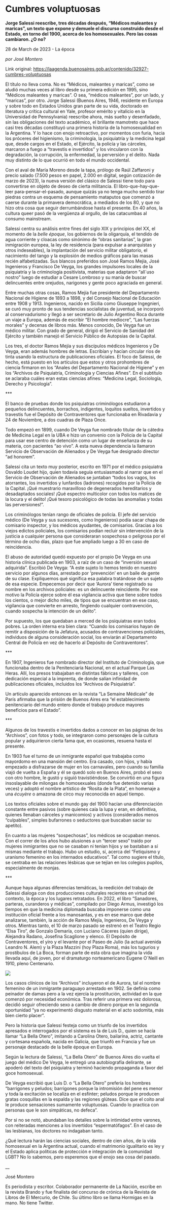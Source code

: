# Cumbres voluptuosas

**Jorge Salessi reescribe, tres décadas después, “Médicos maleantes y maricas”, un texto que expone y demuele el discurso construido desde el Estado, en torno del 1900, acerca de los homosexuales. Pero las cosas cambiaron. ¿O no?**

28 de March de 2023 - La época

_por José Montero_

Link original: https://laagenda.buenosaires.gob.ar/contenido/32927-cumbres-voluptuosas



El título no lleva coma. No es “Médicos, maleantes y maricas”, como se aludió muchas veces al libro desde su primera edición en 1995, sino “Médicos maleantes y maricas”. O sea, “médicos maleantes”, por un lado, y “maricas”, por otro. Jorge Salessi (Buenos Aires, 1946, residente en Europa y sobre todo en Estados Unidos gran parte de su vida, doctorado en literatura y crítica cultural en Yale, profesor emérito y vitalicio en la Universidad de Pennsylvania) reescribe ahora, más suelto y desenfadado, sin las obligaciones del texto académico, el brillante mamotreto que hace casi tres décadas constituyó una primera historia de la homosexualidad en la Argentina. Y lo hace con enojo retroactivo, por momentos con furia, hacia los próceres del higienismo, la criminología, la psiquiatría y la medicina legal que, desde cargos en el Estado, el Ejército, la policía y las cárceles, marcaron a fuego a “travestis e invertidos" y los vincularon con la degradación, la corrupción, la enfermedad, la perversión y el delito. Nada muy distinto de lo que ocurrió en todo el mundo occidental.




Con el aval de María Moreno desde la tapa, prólogo de Raúl Zaffaroni y precio salado (7.500 pesos en papel, 2.000 en digital, según cotización de marzo de 2023), la nueva versión del clásico de Salessi tiene todo para convertirse en objeto de deseo de cierta militancia. El libro-que-hay-que-leer para-pensar-el-pasado, aunque quizás ya no tenga mucho sentido tirar piedras contra un esquema de pensamiento mataputos que comenzó a caerse durante la primavera democrática, a mediados de los 80, y que no hizo otra cosa que seguir derrumbándose hasta el presente. En 40 años, la cultura queer pasó de la vergüenza al orgullo, de las catacumbas al consumo mainstream.




Salessi centra su análisis entre fines del siglo XIX y principios del XX, el momento de la *belle époque*, los gobiernos de la oligarquía, el tendido de agua corriente y cloacas como sinónimo de “obras sanitarias”, la gran inmigración europea, la ley de residencia (para expulsar a anarquistas y otros indeseables), la implantación del servicio militar obligatorio, el nacimiento del tango y la explosión de medios gráficos para las masas recién alfabetizadas. Sus blancos preferidos son José Ramos Mejía, José Ingenieros y Francisco De Veyga, los grandes impulsores locales de la psiquiatría y la criminología positivista, materias que adaptaron “all´uso nostro” luego de estudiar a Cesare Lombroso y su manía de buscar delincuentes entre orejudos, narigones y gente poco agraciada en general.




Entre muchas otras cosas, Ramos Mejía fue presidente del Departamento Nacional de Higiene de 1893 a 1898, y del Consejo Nacional de Educación entre 1908 y 1913. Ingenieros, nacido en Sicilia como Giuseppe Ingegnieri, se curó muy pronto de sus tendencias socialistas de juventud, se incorporó al conservadurismo y llegó a ser secretario de Julio Argentino Roca durante un viaje a Europa, además de escribir “El hombre mediocre”, “Las fuerzas morales” y decenas de libros más. Menos conocido, De Veyga fue un médico militar. Con grado de general, dirigió el Servicio de Sanidad del Ejército y también manejó el Servicio Público de Autopsias de la Capital.




Los tres, el doctor Ramos Mejía y sus discípulos médicos Ingenieros y De Veyga, eran además hombres de letras. Escribían y hacían circular ríos de tinta usando la estructura de publicaciones oficiales. El foco de Salessi, de hecho, está puesto en los artículos que estos y otros prohombres de ciencia firmaron en los “Anales del Departamento Nacional de Higiene” y en los “Archivos de Psiquiatría, Criminología y Ciencias Afines”. En el subtítulo se aclaraba cuáles eran estas ciencias afines: “Medicina Legal, Sociología, Derecho y Psicología”.




\*\*\*




El banco de pruebas donde los psiquiatras criminólogos estudiaron a pequeños delincuentes, borrachos, indigentes, loquitos sueltos, invertidos y travestis fue el Depósito de Contraventores que funcionaba en Rivadavia y 24 de Noviembre, a dos cuadras de Plaza Once.




Todo empezó en 1899, cuando De Veyga fue nombrado titular de la cátedra de Medicina Legal en la UBA e hizo un convenio con la Policía de la Capital para usar ese centro de detención como un lugar de enseñanza de su materia, con pacientes “ao vivo”. A esta nueva dependencia la llamaron Servicio de Observación de Alienados y De Veyga fue designado director “ad honorem”.




Salessi cita un texto muy posterior, escrito en 1971 por el médico psiquiatra Osvaldo Loudet hijo, quien todavía seguía entusiasmado al narrar que en el Servicio de Observación de Alienados se juntaban “todos los vagos, los atorrantes, los invertidos y lunfardos (ladrones) recogidos por la Policía de la Capital. ¡Qué muestrario maravilloso de degenerados hereditarios y desadaptados sociales! ¡Qué espectro multicolor con todos los matices de la locura y el delito! ¡Qué tesoro psicológico de todas las anomalías y todas las perversiones!”.




Los criminólogos tenían rango de oficiales de policía. El jefe del servicio médico (De Veyga y sus sucesores, como Ingenieros) podía sacar chapa de comisario inspector, y los médicos ayudantes, de comisarios. Gracias a los viejos edictos policiales, los comisarios podían recluir sin intervención de la justicia a cualquier persona que consideraran sospechosa o peligrosa por el término de ocho días, plazo que fue ampliado luego a 30 en caso de reincidencia.




El abuso de autoridad quedó expuesto por el propio De Veyga en una historia clínica publicada en 1903, a raíz de un caso de “inversión sexual adquirida”. Escribió De Veyga: “A este sujeto lo hemos tenido en nuestro servicio por algunos días, arrestado por ‘prevención’ en un baile de gente de su clase. Expliquemos qué significa esa palabra tratándose de un sujeto de esa especie. Empecemos por decir que ‘Aurora’ tiene registrado su nombre en los archivos policiales: es un delincuente reincidente. Por ese motivo la Policía ejerce sobre él esa vigilancia activa que tiene sobre todos los cientos, o mejor dicho miles, de tipos que se encuentran en ese caso, vigilancia que convierte en arresto, fingiendo cualquier contravención, cuando sospecha la intención de un delito”.




Por supuesto, los que quedaban a merced de los psiquiatras eran todos pobres. La orden interna era bien clara: “Cuando los comisarios hayan de remitir a disposición de la Jefatura, acusados de contravenciones policiales, individuos de alguna consideración social, los enviarán al Departamento Central de Policía en vez de hacerlo al Depósito de Contraventores”.




\*\*\*




En 1907, Ingenieros fue nombrado director del Instituto de Criminología, que funcionaba dentro de la Penitenciaría Nacional, en el actual Parque Las Heras. Allí, los presos trabajaban en distintas fábricas y talleres, con dedicación especial a la imprenta, de donde salían infinidad de publicaciones oficiales, incluidos los “Archivos de Psiquiatría”.




Un artículo aparecido entonces en la revista “La Semaine Médicale” de París afirmaba que la prisión de Buenos Aires era “el establecimiento penitenciario del mundo entero donde el trabajo produce mayores beneficios para el Estado”.




\*\*\*




Algunos de los travestis e invertidos dados a conocer en las páginas de los “Archivos”, con fotos y todo, se integraron como personajes de la cultura popular y adquirieron cierta fama que, en ocasiones, resuena hasta el presente.




En 1903 fue el turno de un inmigrante español que trabajaba como mayordomo en una mansión del centro. Era casado, con hijos, y había empezado a disfrazarse de mujer en los carnavales, pero cuando su familia viajó de vuelta a España y él se quedó solo en Buenos Aires, probó el sexo con otro hombre, le gustó y siguió travistiéndose. Se convirtió en una figura insoslayable de milongas de homosexuales (donde fue detenido varias veces) y adoptó el nombre artístico de “Rosita de la Plata”, en homenaje a una *écuyère* o amazona de circo muy reconocida en aquel tiempo.




Los textos oficiales sobre el mundo gay del 1900 hacían una diferenciación constante entre pasivos (sobre quienes caía la lupa y eran, en definitiva, quienes llenaban cárceles y manicomios) y activos (considerados menos “culpables”, simples bufarrones o seductores que buscaban saciar su apetito).




En cuanto a las mujeres “sospechosas”, los médicos se ocupaban menos. Con el correr de los años hubo alusiones a un “tercer sexo” traído por mujeres inmigrantes que no se casaban ni tenían hijos y se bastaban a sí mismas mediante el trabajo. Hubo un estudio, sí, acerca del “Fetiquismo y uranismo femenino en los internados educativos”. Tal como sugiere el título, se centraba en las relaciones lésbicas que se tejían en los colegios pupilos, especialmente de monjas.




\*\*\*




Aunque haya algunas diferencias temáticas, la reedición del trabajo de Salessi dialoga con dos producciones culturales recientes en virtud del contexto, la época y los lugares retratados. En 2022, el libro “Sanadores, parteras, curanderos y médicas”, compilado por Diego Armus, investigó los tiempos en que la medicina diplomada buscaba imponerse como una institución oficial frente a los manosantas, y es en ese marco que debe analizarse, también, la acción de Ramos Mejía, Ingenieros, De Veyga y otros. Mientras tanto, el 10 de marzo pasado se estrenó en el Teatro Regio “Elsa Tiro”, de Gonzalo Demaría, con Luciano Cáceres (quien dirige), Alejandra Radano, Josefina Scaglione y elenco. El Depósito de Contraventores, el yiro y el levante por el Paseo de Julio (la actual avenida Leandro N. Alem) y la Plaza Mazzini (hoy Plaza Roma), más los tugurios y prostíbulos de La Boca, forman parte de esta obra que imagina la vida llevada aquí, de joven, por el dramaturgo norteamericano Eugene O´Neill en 1910, pleno Centenario.




![](https://cdn.feater.me/files/images/1035067/aba26e9a-78de-4ded-b6ab-e9a64bde1d9d.jpg)




Los casos clínicos de los “Archivos” incluyeron el de Aurora, tal el nombre femenino de un inmigrante paraguayo arrestado en 1902. Se definía como peinador de damas pero a la vez ejercía la prostitución, actividad en la que comenzó por necesidad económica. Tras referir una primera vez dolorosa, decidió seguir ofreciendo sexo a cambio de dinero porque en la segunda oportunidad “ya no experimentó disgusto material en el acto sodomita, más bien cierto placer”.




Pero la historia que Salessi festeja como un triunfo de los invertidos apresados e interrogados por el sistema es la de Luis D., quien se hacía llamar “La Bella Otero”, imitando a Carolina Otero, bailarina, actriz, cantante y cortesana española, nacida en Galicia, que triunfó en Francia y fue un personaje destacado de la belle époque en Europa.




Según la lectura de Salessi, “La Bella Otero” de Buenos Aires dio vuelta el juego del médico De Veyga, le entregó una autobiografía delirante, se apoderó del texto del psiquiatra y terminó haciendo propaganda a favor del goce homosexual.




De Veyga escribió que Luis D. o “La Bella Otero” prefería los hombres “barrigones y peludos; barrigones porque la intromisión del pene es menor y toda la excitación se localiza en el esfínter; peludos porque le producen gratas cosquillas en la espalda y las regiones glúteas. Dice que el coito anal le produce sensaciones sumamente voluptuosas. Cuando lo practica con personas que le son simpáticas, no defeca”.




Por si no se notó, abundaban los detalles sobre la intimidad entre varones, con reiteradas menciones a los invertidos “espermatófagos”. En el caso de las lesbianas, los doctores no indagaban tanto.




¿Qué lectura harán las ciencias sociales, dentro de cien años, de la vida homosexual en la Argentina actual, cuando el matrimonio igualitario es ley y el Estado aplica políticas de protección e integración de la comunidad LGBT? No lo sabemos, pero esperemos que el enojo sea cosa del pasado.




\_\_




José Montero




Es periodista y escritor. Colaborador permanente de La Nación, escribe en la revista Brando y fue finalista del concurso de crónica de la Revista de Libros de El Mercurio, de Chile. Su último libro se llama Hormigas en la mano. No tiene Twitter.



